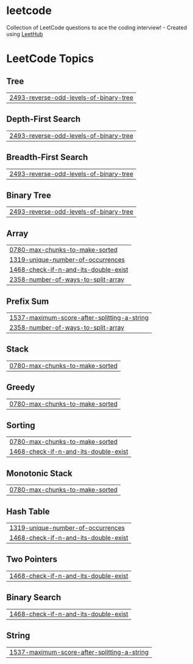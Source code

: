 # leetcode
Collection of LeetCode questions to ace the coding interview! - Created using [LeetHub](https://github.com/QasimWani/LeetHub)

<!---LeetCode Topics Start-->
# LeetCode Topics
## Tree
|  |
| ------- |
| [2493-reverse-odd-levels-of-binary-tree](https://github.com/quangvinh2110/leetcode/tree/master/2493-reverse-odd-levels-of-binary-tree) |
## Depth-First Search
|  |
| ------- |
| [2493-reverse-odd-levels-of-binary-tree](https://github.com/quangvinh2110/leetcode/tree/master/2493-reverse-odd-levels-of-binary-tree) |
## Breadth-First Search
|  |
| ------- |
| [2493-reverse-odd-levels-of-binary-tree](https://github.com/quangvinh2110/leetcode/tree/master/2493-reverse-odd-levels-of-binary-tree) |
## Binary Tree
|  |
| ------- |
| [2493-reverse-odd-levels-of-binary-tree](https://github.com/quangvinh2110/leetcode/tree/master/2493-reverse-odd-levels-of-binary-tree) |
## Array
|  |
| ------- |
| [0780-max-chunks-to-make-sorted](https://github.com/quangvinh2110/leetcode/tree/master/0780-max-chunks-to-make-sorted) |
| [1319-unique-number-of-occurrences](https://github.com/quangvinh2110/leetcode/tree/master/1319-unique-number-of-occurrences) |
| [1468-check-if-n-and-its-double-exist](https://github.com/quangvinh2110/leetcode/tree/master/1468-check-if-n-and-its-double-exist) |
| [2358-number-of-ways-to-split-array](https://github.com/quangvinh2110/leetcode/tree/master/2358-number-of-ways-to-split-array) |
## Prefix Sum
|  |
| ------- |
| [1537-maximum-score-after-splitting-a-string](https://github.com/quangvinh2110/leetcode/tree/master/1537-maximum-score-after-splitting-a-string) |
| [2358-number-of-ways-to-split-array](https://github.com/quangvinh2110/leetcode/tree/master/2358-number-of-ways-to-split-array) |
## Stack
|  |
| ------- |
| [0780-max-chunks-to-make-sorted](https://github.com/quangvinh2110/leetcode/tree/master/0780-max-chunks-to-make-sorted) |
## Greedy
|  |
| ------- |
| [0780-max-chunks-to-make-sorted](https://github.com/quangvinh2110/leetcode/tree/master/0780-max-chunks-to-make-sorted) |
## Sorting
|  |
| ------- |
| [0780-max-chunks-to-make-sorted](https://github.com/quangvinh2110/leetcode/tree/master/0780-max-chunks-to-make-sorted) |
| [1468-check-if-n-and-its-double-exist](https://github.com/quangvinh2110/leetcode/tree/master/1468-check-if-n-and-its-double-exist) |
## Monotonic Stack
|  |
| ------- |
| [0780-max-chunks-to-make-sorted](https://github.com/quangvinh2110/leetcode/tree/master/0780-max-chunks-to-make-sorted) |
## Hash Table
|  |
| ------- |
| [1319-unique-number-of-occurrences](https://github.com/quangvinh2110/leetcode/tree/master/1319-unique-number-of-occurrences) |
| [1468-check-if-n-and-its-double-exist](https://github.com/quangvinh2110/leetcode/tree/master/1468-check-if-n-and-its-double-exist) |
## Two Pointers
|  |
| ------- |
| [1468-check-if-n-and-its-double-exist](https://github.com/quangvinh2110/leetcode/tree/master/1468-check-if-n-and-its-double-exist) |
## Binary Search
|  |
| ------- |
| [1468-check-if-n-and-its-double-exist](https://github.com/quangvinh2110/leetcode/tree/master/1468-check-if-n-and-its-double-exist) |
## String
|  |
| ------- |
| [1537-maximum-score-after-splitting-a-string](https://github.com/quangvinh2110/leetcode/tree/master/1537-maximum-score-after-splitting-a-string) |
<!---LeetCode Topics End-->